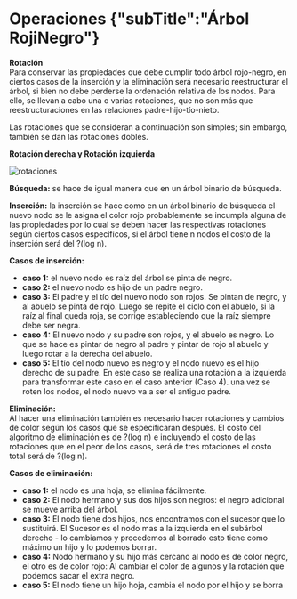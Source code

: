 # Operaciones {"subTitle":"Árbol RojiNegro"}
  
**Rotación**  
Para conservar las propiedades que debe cumplir todo árbol rojo-negro, en ciertos casos de la inserción y la eliminación será necesario reestructurar el árbol, si bien no debe perderse la ordenación relativa de los nodos. Para ello, se llevan a cabo una o varias rotaciones, que no son más que reestructuraciones en las relaciones padre-hijo-tío-nieto.  
  
Las rotaciones que se consideran a continuación son simples; sin embargo, también se dan las rotaciones dobles.  
  
**Rotación derecha y Rotación izquierda**  

![rotaciones](/assets/images/red-black-tree/arn_4.jpg)

**Búsqueda:** se hace de igual manera que en un árbol binario de búsqueda.  
  
**Inserción:** la inserción se hace como en un árbol binario de búsqueda el nuevo nodo se le asigna el color rojo probablemente se incumpla alguna de las propiedades por lo cual se deben hacer las respectivas rotaciones según ciertos casos específicos, si el árbol tiene n nodos el costo de la inserción será del ?(log n).  
  
**Casos de inserción:**  
- **caso 1:** el nuevo nodo es raíz del árbol se pinta de negro.  
- **caso 2:** el nuevo nodo es hijo de un padre negro.  
- **caso 3:** El padre y el tío del nuevo nodo son rojos. Se pintan de negro, y al abuelo se pinta de rojo. Luego se repite el ciclo con el abuelo, si la raíz al final queda roja, se corrige estableciendo que la raíz siempre debe ser negra.  
- **caso 4:** El nuevo nodo y su padre son rojos, y el abuelo es negro. Lo que se hace es pintar de negro al padre y pintar de rojo al abuelo y luego rotar a la derecha del abuelo.  
- **caso 5:** El tío del nodo nuevo es negro y el nodo nuevo es el hijo derecho de su padre. En este caso se realiza una rotación a la izquierda para transformar este caso en el caso anterior (Caso 4). una vez se roten los nodos, el nodo nuevo va a ser el antiguo padre.  
  
**Eliminación:**  
Al hacer una eliminación también es necesario hacer rotaciones y cambios de color según los casos que se especificaran después. El costo del algoritmo de eliminación es de ?(log n) e incluyendo el costo de las rotaciones que en el peor de los casos, será de tres rotaciones el costo total será de ?(log n).  
  
**Casos de eliminación:**  
- **caso 1:** el nodo es una hoja, se elimina fácilmente.  
- **caso 2:** El nodo hermano y sus dos hijos son negros: el negro adicional se mueve arriba del árbol.  
- **caso 3:** El nodo tiene dos hijos, nos encontramos con el sucesor que lo sustituirá. El Sucesor es el nodo mas a la izquierda en el subárbol derecho - lo cambiamos y procedemos al borrado esto tiene como máximo un hijo y lo podemos borrar.  
- **caso 4:** Nodo hermano y su hijo más cercano al nodo es de color negro, el otro es de color rojo: Al cambiar el color de algunos y la rotación que podemos sacar el extra negro.  
- **caso 5:** El nodo tiene un hijo hoja, cambia el nodo por el hijo y se borra  